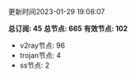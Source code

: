更新时间2023-01-29 19:08:07

**总订阅: 45**
**总节点: 665**
**有效节点: 102**
- v2ray节点: 96
- trojan节点: 4
- ss节点: 2
